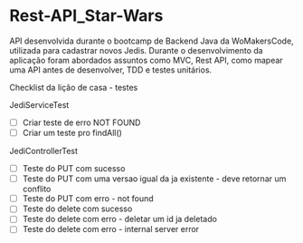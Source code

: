 # Rest-API_Star-Wars
API desenvolvida durante o bootcamp de Backend Java da WoMakersCode, utilizada para cadastrar novos Jedis.
Durante o desenvolvimento da aplicação foram abordados assuntos como MVC, Rest API, como mapear uma API antes de desenvolver, TDD e testes unitários.

Checklist da lição de casa - testes

JediServiceTest
- [ ] Criar teste de erro NOT FOUND
- [ ] Criar um teste pro findAll()

JediControllerTest
- [ ] Teste do PUT com sucesso
- [ ] Teste do PUT com uma versao igual da ja existente - deve retornar um conflito
- [ ] Teste do PUT com erro - not found
- [ ] Teste do delete com sucesso
- [ ] Teste do delete com erro - deletar um id ja deletado
- [ ] Teste do delete com erro - internal server error
